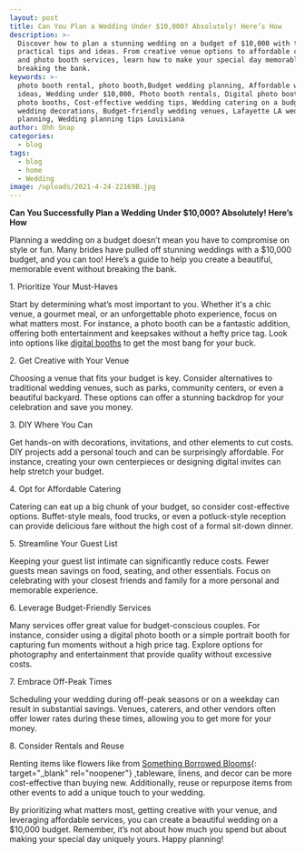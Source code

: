 ```yaml
---
layout: post
title: Can You Plan a Wedding Under $10,000? Absolutely! Here’s How
description: >-
  Discover how to plan a stunning wedding on a budget of $10,000 with these
  practical tips and ideas. From creative venue options to affordable catering
  and photo booth services, learn how to make your special day memorable without
  breaking the bank.
keywords: >-
  photo booth rental, photo booth,Budget wedding planning, Affordable wedding
  ideas, Wedding under $10,000, Photo booth rentals, Digital photo booths, 360
  photo booths, Cost-effective wedding tips, Wedding catering on a budget, DIY
  wedding decorations, Budget-friendly wedding venues, Lafayette LA wedding
  planning, Wedding planning tips Louisiana
author: Ohh Snap
categories:
  - blog
tags:
  - blog
  - home
  - Wedding
image: /uploads/2021-4-24-22169B.jpg
---
```

**Can You Successfully Plan a Wedding Under $10,000? Absolutely! Here’s How**

Planning a wedding on a budget doesn’t mean you have to compromise on style or fun. Many brides have pulled off stunning weddings with a $10,000 budget, and you can too! Here’s a guide to help you create a beautiful, memorable event without breaking the bank.

1\. Prioritize Your Must-Haves

Start by determining what’s most important to you. Whether it's a chic venue, a gourmet meal, or an unforgettable photo experience, focus on what matters most. For instance, a photo booth can be a fantastic addition, offering both entertainment and keepsakes without a hefty price tag. Look into options like [digital booths](/social-photo-booth "Ohh Snap Social Booth") to get the most bang for your buck.

2\. Get Creative with Your Venue

Choosing a venue that fits your budget is key. Consider alternatives to traditional wedding venues, such as parks, community centers, or even a beautiful backyard. These options can offer a stunning backdrop for your celebration and save you money.

3\. DIY Where You Can

Get hands-on with decorations, invitations, and other elements to cut costs. DIY projects add a personal touch and can be surprisingly affordable. For instance, creating your own centerpieces or designing digital invites can help stretch your budget.

4\. Opt for Affordable Catering

Catering can eat up a big chunk of your budget, so consider cost-effective options. Buffet-style meals, food trucks, or even a potluck-style reception can provide delicious fare without the high cost of a formal sit-down dinner.

5\. Streamline Your Guest List

Keeping your guest list intimate can significantly reduce costs. Fewer guests mean savings on food, seating, and other essentials. Focus on celebrating with your closest friends and family for a more personal and memorable experience.

6\. Leverage Budget-Friendly Services

Many services offer great value for budget-conscious couples. For instance, consider using a digital photo booth or a simple portrait booth for capturing fun moments without a high price tag. Explore options for photography and entertainment that provide quality without excessive costs.

7\. Embrace Off-Peak Times

Scheduling your wedding during off-peak seasons or on a weekday can result in substantial savings. Venues, caterers, and other vendors often offer lower rates during these times, allowing you to get more for your money.

8\. Consider Rentals and Reuse

Renting items like flowers like from [Something Borrowed Blooms](https://somethingborrowedblooms.com/ "Flower Rental Services"){: target="_blank" rel="noopener"} ,tableware, linens, and decor can be more cost-effective than buying new. Additionally, reuse or repurpose items from other events to add a unique touch to your wedding.

By prioritizing what matters most, getting creative with your venue, and leveraging affordable services, you can create a beautiful wedding on a $10,000 budget. Remember, it’s not about how much you spend but about making your special day uniquely yours. Happy planning!
